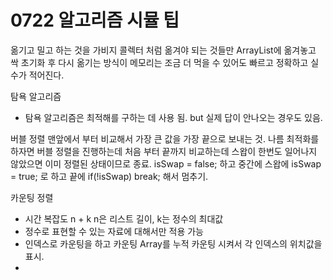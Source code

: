 0722 알고리즘 시뮬 팁
=============

옮기고 밀고 하는 것을 가비지 콜렉터 처럼 옮겨야 되는 것들만 ArrayList에 옮겨놓고 싹 초기화 후 다시 옮기는 방식이 메모리는 조금 더 먹을 수 있어도 빠르고 정확하고 실수가 적어진다.

탐욕 알고리즘
- 탐욕 알고리즘은 최적해를 구하는 데 사용 됨. but 실제 답이 안나오는 경우도 있음.


버블 정렬
맨앞에서 부터 비교해서 가장 큰 값을 가장 끝으로 보내는 것.
나름 최적화를 하자면 버블 정렬을 진행하는데 처음 부터 끝까지 비교하는데 스왑이 한번도 일어나지 않았으면 이미 정렬된 상태이므로 종료.
isSwap = false; 하고 중간에 스왑에 isSwap = true; 로 하고 끝에 if(!isSwap) break; 해서 멈추기.

카운팅 정렬
- 시간 복잡도 n + k n은 리스트 길이, k는 정수의 최대값
- 정수로 표현할 수 있는 자료에 대해서만 적용 가능
- 인덱스로 카운팅을 하고 카운팅 Array를 누적 카운팅 시켜서 각 인덱스의 위치값을 표시.
- 

